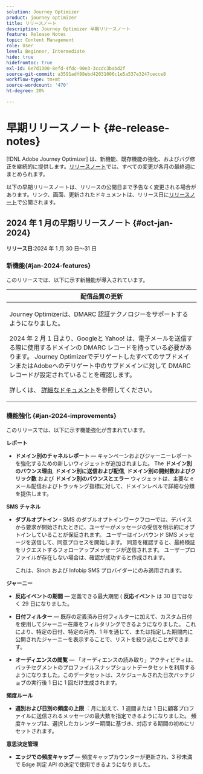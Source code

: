 ```yaml
---
solution: Journey Optimizer
product: journey optimizer
title: リリースノート
description: Journey Optimizer 早期リリースノート
feature: Release Notes
topic: Content Management
role: User
level: Beginner, Intermediate
hide: true
hidefromtoc: true
exl-id: 6e7d1300-8efd-4fdc-90e3-3ccdc3babd2f
source-git-commit: a3591adf88ebd42031006c1e5a537e3247cecce8
workflow-type: tm+mt
source-wordcount: '470'
ht-degree: 20%

---
```


# 早期リリースノート {#e-release-notes}

[!DNL Adobe Journey Optimizer] は、新機能、既存機能の強化、およびバグ修正を継続的に提供します。[リリースノート](release-notes.md)では、すべての変更が各月の最終週にまとめられます。

以下の早期リリースノートは、リリースの公開日まで予告なく変更される場合があります。リンク、画面、更新されたドキュメントは、リリース日に[リリースノート](release-notes.md)で公開されます。

## 2024 年 1 月の早期リリースノート {#oct-jan-2024}

**リリース日**:2024 年 1 月 30 日～31 日

### 新機能{#jan-2024-features}

このリリースでは、以下に示す新機能が導入されています。


<table>
<thead>
<tr>
<th><strong>配信品質の更新</strong><br/></th>
</tr>
</thead>
<tbody>
<tr>
<td>
<p>Journey Optimizerは、DMARC 認証テクノロジーをサポートするようになりました。</p>
<p>2024 年 2 月 1 日より、Googleと Yahoo! は、電子メールを送信する際に使用するドメインの DMARC レコードを持っている必要があります。 Journey OptimizerでデリゲートしたすべてのサブドメインまたはAdobeへのデリゲート中のサブドメインに対して DMARC レコードが設定されていることを確認します。</p>
<!--img src="assets/channel-reports.png"/-->
<p>詳しくは、 <a href="../configuration/dmarc-record-update.md">詳細なドキュメント</a>を参照してください。</p>
</tr>
</tbody>
</table>



### 機能強化 {#jan-2024-improvements}

このリリースでは、以下に示す機能強化が含まれています。

**レポート**

* **ドメイン別のチャネルレポート**  — キャンペーンおよびジャーニーレポートを強化するための新しいウィジェットが追加されました。 The **ドメイン別のバウンス理由**, **ドメイン別に送信および配信**, **ドメイン別の開封数およびクリック数** および **ドメイン別のバウンスとエラー** ウィジェットは、主要な e メール配信およびトラッキング指標に対して、ドメインレベルで詳細な分類を提供します。

**SMS チャネル**

* **ダブルオプトイン** - SMS のダブルオプトインワークフローでは、デバイスから要求が開始されたときに、ユーザーがメッセージの受信を明示的にオプトインしていることが保証されます。 ユーザーはインバウンド SMS メッセージを送信して、同意プロセスを開始します。 同意を確認すると、最終検証をリクエストするフォローアップメッセージが送信されます。 ユーザープロファイルが存在しない場合は、確認が成功すると作成されます。

  これは、Sinch および Infobip SMS プロバイダーにのみ適用されます。

**ジャーニー**

* **反応イベントの期間**  — 定義できる最大期間 ( **反応イベント** は 30 日ではなく 29 日になりました。

* **日付フィルター**  — 既存の定義済み日付フィルターに加えて、カスタム日付を使用してジャーニー在庫をフィルタリングできるようになりました。 これにより、特定の日付、特定の月内、1 年を通じて、または指定した期間内に公開されたジャーニーを表示することで、リストを絞り込むことができます。

* **オーディエンスの閲覧**   — 「オーディエンスの読み取り」アクティビティは、バッチセグメントのプロファイルスナップショットデータセットを利用するようになりました。このデータセットは、スケジュールされた日次バッチジョブの実行後 1 日に 1 回だけ生成されます。

**頻度ルール**

* **週別および日別の頻度の上限** ：月に加えて、1 週間または 1 日に顧客プロファイルに送信されるメッセージの最大数を指定できるようになりました。 頻度キャップは、選択したカレンダー期間に基づき、対応する期間の初めにリセットされます。


**意思決定管理**

* **エッジでの頻度キャップ**  — 頻度キャップカウンターが更新され、3 秒未満で Edge 判定 API の決定で使用できるようになりました。